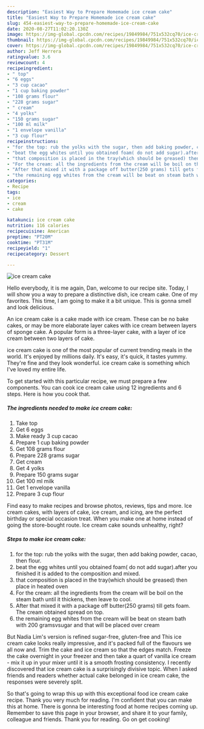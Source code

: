 ```yaml
---
description: "Easiest Way to Prepare Homemade ice cream cake"
title: "Easiest Way to Prepare Homemade ice cream cake"
slug: 454-easiest-way-to-prepare-homemade-ice-cream-cake
date: 2020-08-27T11:02:20.130Z
image: https://img-global.cpcdn.com/recipes/19849984/751x532cq70/ice-cream-cake-recipe-main-photo.jpg
thumbnail: https://img-global.cpcdn.com/recipes/19849984/751x532cq70/ice-cream-cake-recipe-main-photo.jpg
cover: https://img-global.cpcdn.com/recipes/19849984/751x532cq70/ice-cream-cake-recipe-main-photo.jpg
author: Jeff Herrera
ratingvalue: 3.6
reviewcount: 4
recipeingredient:
- " top"
- "6 eggs"
- "3 cup cacao"
- "1 cup baking powder"
- "108 grams flour"
- "228 grams sugar"
- " cream"
- "4 yolks"
- "150 grams sugar"
- "100 ml milk"
- "1 envelope vanilla"
- "3 cup flour"
recipeinstructions:
- "for the top: rub the yolks with the sugar, then add baking powder, cacao, then flour."
- "beat the egg whites until you obtained foam( do not add sugar).after you finished it is added to the composition and mixed."
- "that composition is placed in the tray(which should be greased) then place in heated oven"
- "For the cream: all the ingredients from the cream will be boil on the steam bath until it thickens, then leave to cool."
- "After that mixed it with a package off butter(250 grams) till gets foam. The cream obtained spread on top."
- "the remaining egg whites from the cream will be beat on steam bath with 200 gramsvsugar and that will be placed over cream"
categories:
- Recipe
tags:
- ice
- cream
- cake

katakunci: ice cream cake 
nutrition: 116 calories
recipecuisine: American
preptime: "PT20M"
cooktime: "PT31M"
recipeyield: "1"
recipecategory: Dessert

---
```



![ice cream cake](https://img-global.cpcdn.com/recipes/19849984/751x532cq70/ice-cream-cake-recipe-main-photo.jpg)

Hello everybody, it is me again, Dan, welcome to our recipe site. Today, I will show you a way to prepare a distinctive dish, ice cream cake. One of my favorites. This time, I am going to make it a bit unique. This is gonna smell and look delicious.

An ice cream cake is a cake made with ice cream. These can be no bake cakes, or may be more elaborate layer cakes with ice cream between layers of sponge cake. A popular form is a three-layer cake, with a layer of ice cream between two layers of cake.

ice cream cake is one of the most popular of current trending meals in the world. It's enjoyed by millions daily. It's easy, it's quick, it tastes yummy. They're fine and they look wonderful. ice cream cake is something which I've loved my entire life.


To get started with this particular recipe, we must prepare a few components. You can cook ice cream cake using 12 ingredients and 6 steps. Here is how you cook that.

<!--inarticleads1-->

##### The ingredients needed to make ice cream cake:

1. Take  top
1. Get 6 eggs
1. Make ready 3 cup cacao
1. Prepare 1 cup baking powder
1. Get 108 grams flour
1. Prepare 228 grams sugar
1. Get  cream
1. Get 4 yolks
1. Prepare 150 grams sugar
1. Get 100 ml milk
1. Get 1 envelope vanilla
1. Prepare 3 cup flour


Find easy to make recipes and browse photos, reviews, tips and more. Ice cream cakes, with layers of cake, ice cream, and icing, are the perfect birthday or special occasion treat. When you make one at home instead of going the store-bought route. Ice cream cake sounds unhealthy, right? 

<!--inarticleads2-->

##### Steps to make ice cream cake:

1. for the top: rub the yolks with the sugar, then add baking powder, cacao, then flour.
1. beat the egg whites until you obtained foam( do not add sugar).after you finished it is added to the composition and mixed.
1. that composition is placed in the tray(which should be greased) then place in heated oven
1. For the cream: all the ingredients from the cream will be boil on the steam bath until it thickens, then leave to cool.
1. After that mixed it with a package off butter(250 grams) till gets foam. The cream obtained spread on top.
1. the remaining egg whites from the cream will be beat on steam bath with 200 gramsvsugar and that will be placed over cream


But Nadia Lim&#39;s version is refined sugar-free, gluten-free and This ice cream cake looks really impressive, and it&#39;s packed full of the flavours we all now and. Trim the cake and ice cream so that the edges match. Freeze the cake overnight in your freezer and then take a quart of vanilla ice cream - mix it up in your mixer until it is a smooth frosting consistency. I recently discovered that ice cream cake is a surprisingly divisive topic. When I asked friends and readers whether actual cake belonged in ice cream cake, the responses were severely split. 

So that's going to wrap this up with this exceptional food ice cream cake recipe. Thank you very much for reading. I'm confident that you can make this at home. There is gonna be interesting food at home recipes coming up. Remember to save this page in your browser, and share it to your family, colleague and friends. Thank you for reading. Go on get cooking!
